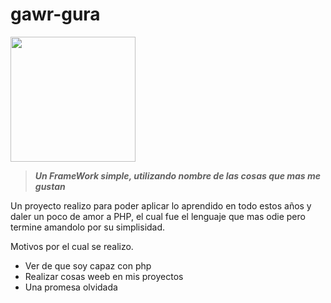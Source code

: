 # gawr-gura

<img src="https://i.pinimg.com/originals/3f/64/12/3f6412b65a797bde9b882bd07c43a244.gif" width="200" alt="">

> ***Un FrameWork simple, utilizando nombre de las cosas que mas me gustan***


Un proyecto realizo para poder aplicar lo aprendido en todo estos años y daler un poco de amor a PHP, el cual fue el lenguaje que mas odie pero termine amandolo por su simplisidad.

Motivos por el cual se realizo.

  - Ver de que soy capaz con php
  - Realizar cosas weeb en mis proyectos
  - Una promesa olvidada
